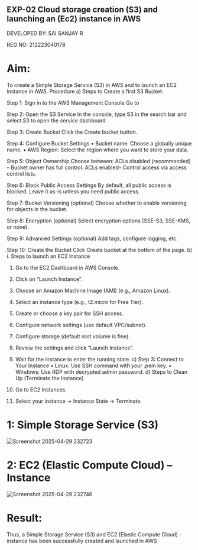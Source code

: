  ## EXP-02 Cloud storage creation (S3) and launching an (Ec2) instance in AWS
 
 DEVELOPED BY: SAI SANJAY R
 
 REG NO: 212223040178
 # Aim:
 To create a Simple Storage Service (S3) in AWS and to launch an EC2 instance in AWS. Procedure a)
 Steps to Create a first S3 Bucket:
 
 Step 1: Sign in to the AWS Management Console Go
 to 

 Step 2: Open the S3 Service In the console, type S3 in the search bar and select S3 to open the
 service dashboard.
 
 Step 3: Create Bucket Click the Create bucket button.
 
 Step 4: Configure Bucket Settings • Bucket name: Choose a globally unique name. • AWS Region:
 Select the region where you want to store your data.
 
 Step 5: Object Ownership
 Choose between:  ACLs disabled (recommended) – Bucket owner has full control.  ACLs enabled– Control access via access control lists.
 
 Step 6: Block Public Access Settings By default, all public access is blocked. Leave it as-is unless you
 need public access.
 
 Step 7: Bucket Versioning (optional) Choose whether to enable versioning for objects in the bucket.
 
 Step 8: Encryption (optional) Select encryption options (SSE-S3, SSE-KMS, or none).
 
 Step 9: Advanced Settings (optional) Add tags, configure logging, etc.
 
 Step 10: Create the Bucket Click Create bucket at the bottom of the page.
 b) i. Steps to launch an EC2 Instance
 1. Go to the EC2 Dashboard in AWS Console.
 2. Click on “Launch Instance”.
 3. Choose an Amazon Machine Image (AMI) (e.g., Amazon Linux).
 4. Select an instance type (e.g., t2.micro for Free Tier).
 5. Create or choose a key pair for SSH access.
 6. Configure network settings (use default VPC/subnet).
 
 7. Configure storage (default root volume is fine).
 8. Review the settings and click “Launch Instance”.
 9. Wait for the instance to enter the running state.
 c) Step 3: Connect to Your Instance • Linux: Use SSH command with your .pem key. • Windows: Use
 RDP with decrypted admin password.
 d) Steps to Clean Up (Terminate the Instance)
 1. Go to EC2 Instances.
 2. Select your instance → Instance State → Terminate.


# 1: Simple Storage Service (S3) 
![Screenshot 2025-04-29 232723](https://github.com/user-attachments/assets/eed372b6-4619-48c0-ac46-d1b3fd221981)

 # 2: EC2 (Elastic Compute Cloud) – Instance 
 ![Screenshot 2025-04-29 232746](https://github.com/user-attachments/assets/36c1707f-90ca-4ff4-9945-f6779d4f95f8)

# Result:
 Thus, a Simple Storage Service (S3) and EC2 (Elastic Compute Cloud) - instance has been
 successfully created and launched in AWS
